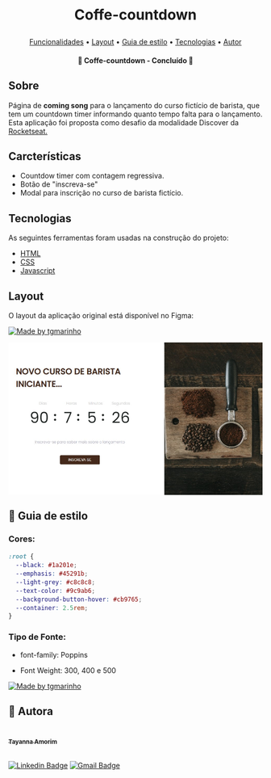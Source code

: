 <h1 align="center">
   <p>Coffe-countdown</p>
</h1>

<p align="center">
 <a href="#-funcionalidades">Funcionalidades</a> •
 <a href="#-layout">Layout</a> • 
 <a href="#-guia-de-estilo">Guia de estilo</a> • 
 <a href="#-tecnologias">Tecnologias</a> • 
 <a href="#autor">Autor</a>
</p>

<h4 align="center"> 
	🎉 Coffe-countdown - Concluído  🎉
</h4>

##  Sobre
Página de **coming song** para o lançamento do curso fictício de barista, que tem um countdown timer informando quanto tempo falta para o lançamento. Esta aplicação foi proposta como desafio da modalidade Discover da <a href="https://www.rocketseat.com.br/" target="_blank">Rocketseat.</a>

##  Carcterísticas

- Countdow timer com contagem regressiva.
- Botão de "inscreva-se"
- Modal para inscrição no curso de barista fictício.

##  Tecnologias

As seguintes ferramentas foram usadas na construção do projeto:

- [HTML](https://www.w3schools.com/html/)
- [CSS](https://www.w3schools.com/css/)
- [Javascript](https://www.w3schools.com/js/js_intro.asp/)

##  Layout
O layout da aplicação original está disponível no Figma:

<a href="https://www.figma.com/file/oDZqw3v8fem3v3RC7bTKV5/DD-%2F-Countdown/duplicate">
  <img alt="Made by tgmarinho" src="https://img.shields.io/badge/Acessar%20Layout%20-Figma-%2304D361">
</a>

<p style="display: flex; align-items: flex-start; justify-content: left;">
  <img alt="countdown" title="#countdown" src="./assets/countdown.jpg" width="600px">
</p>

## 🎨 Guia de estilo

### Cores:
```css
:root {
  --black: #1a201e;
  --emphasis: #45291b;
  --light-grey: #c8c8c8;
  --text-color: #9c9ab6;
  --background-button-hover: #cb9765;
  --container: 2.5rem;
}
```
### Tipo de Fonte:

- font-family: Poppins 

- Font Weight: 300, 400 e 500

<a href="https://www.figma.com/file/EYimYoWWhNVjDZdc0zv1Vw/DD-Portfolio-Copy?fuid=1100112420700070907">
  <img alt="Made by tgmarinho" src="https://img.shields.io/badge/%20Fonte%20-Google Fonts-%2304D361">
</a>

## 🦸 Autora

<a href="https://www.linkedin.com/in/tayanna-amorim-98161623b/">
 <img style="border-radius: 50%;" src="https://avatars.githubusercontent.com/u/105131804?v=4" width="100px;" alt=""/>
 <br />
 <sub><b>Tayanna Amorim</b></sub></a> <a href="https://www.linkedin.com/in/tayanna-amorim-98161623b/" title="tayanna"></a>
 <br />

<br />

[![Linkedin Badge](https://img.shields.io/badge/-Tayanna-blue?style=flat-square&logo=Linkedin&logoColor=white&link=https://www.linkedin.com/in/tgmarinho/)](https://www.linkedin.com/in/tayanna-amorim-98161623b/) 
[![Gmail Badge](https://img.shields.io/badge/-amorim.tayanna@gmail.com-c14438?style=flat-square&logo=Gmail&logoColor=white&link=mailto:amorim.tayanna@gmail.com)](mailto:amorim.tayanna@gmail.com)
